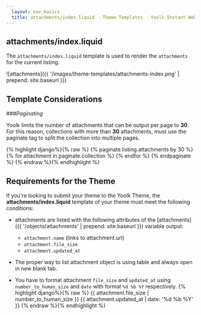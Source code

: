 ```yaml
---
  layout: nav_basics
  title: attachments/index.liquid - Theme Templates - Yoolk Instant Website Themes
---
```


<h2 class="section-title">attachments/index.liquid</h2>

The `attachments/index.liquid` template is used to render the `attachments` for the current listing.

![attachments]({{ '/images/theme-templates/attachments-index.png' | prepend: site.baseurl }})

<h2 class="section-title">Template Considerations</h2>

###_Paginating_

Yoolk limits the number of attachments that can be output per page to **30**. For this reason, collections with more than **30** attachments, must use the paginate tag to split the collection into multiple pages.

<div class="panel">
  <div class="panel-body">
    {% highlight django%}{% raw %}
    {% paginate listing.attachments by 30 %}
      {% for attachment in paginate.collection %}
        <!--show attachments details here -->
      {% endfor %}
    {% endpaginate %}
    {% endraw %}{% endhighlight %}
  </div>
</div>

<h2 class="section-title">Requirements for the Theme</h2>

If you're looking to submit your theme to the Yoolk Theme, the **attachments/index.liquid** template of your theme must meet the following conditions:

* attachments are listed with the following attributes of the [attachments]({{ '/objects/attachments' | prepend: site.baseurl }}) variable output:

  * `attachment.name` (links to attachment.url)
  * `attachment.file_size`
  * `attachment.updated_at`

* The proper way to list attachment object is using table and always open in new blank tab.
* You have to format attachment `file_size` and `updated_at` using `number_to_human_size` and `date` with format `%d %b %Y` respectively.
{% highlight django%}{% raw %}
{{ attachment.file_size  | number_to_human_size }}
{{ attachment.updated_at | date: '%d %b %Y' }}
{% endraw %}{% endhighlight %}
